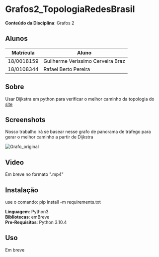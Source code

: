 # Grafos2_TopologiaRedesBrasil

**Conteúdo da Disciplina**: Grafos 2<br>

## Alunos
|Matrícula | Aluno 
| -- | -- | 
| 18/0018159  |  Guilherme Veríssimo Cerveira Braz | 
| 18/0108344  |  Rafael Berto Pereira | 

## Sobre 
Usar Dijkstra em python para verificar o melhor caminho da topologia do [site](https://www.rnp.br/sistema-rnp/ferramentas/panorama-de-trafego)

## Screenshots
Nosso trabalho irá se basear nesse grafo de panorama de tráfego para gerar o melhor caminho a partir de Dijkstra

![Grafo_original](../Grafos2_TopologiaRedesBrasil/imagens/grafo_Internet.png)

## Video
Em breve no formato ".mp4"

## Instalação 
use o comando: pip install -m requirements.txt

**Linguagem**: Python3 <br>
**Bibliotecas**: emBreve<br>
**Pre-Requisitos**: Python 3.10.4 <br>

## Uso 
Em breve



